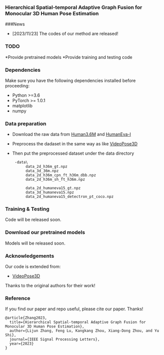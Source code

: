 ### Hierarchical Spatial-temporal Adaptive Graph Fusion for Monocular 3D Human Pose Estimation

###News
* [2023/11/23] The codes of our method are released!

### TODO
*Provide pretrained models
*Provide training and testing code

### Dependencies
Make sure you have the following dependencies installed before proceeding:
- Python >=3.6
- PyTorch >= 1.0.1
- matplotlib
- numpy

### Data preparation
- Download the raw data from [Human3.6M](http://vision.imar.ro/human3.6m) and [HumanEva-I](http://humaneva.is.tue.mpg.de/)
- Preprocess the dadaset in the same way as like [VideoPose3D](https://github.com/facebookresearch/VideoPose3D/blob/master/DATASETS.md)
- Then put the preprocessed dataset under the data directory

       -data\
            data_2d_h36m_gt.npz
            data_3d_36m.npz
            data_2d_h36m_cpn_ft_h36m_dbb.npz
            data_2d_h36m_sh_ft_h36m.npz
        
            data_2d_humaneva15_gt.npz
            data_3d_humaneva15.npz
            data_2d_humaneva15_detectron_pt_coco.npz

### Training & Testing
Code will be released soon.

### Download our pretrained models
Models will be released soon.

### Acknowledgements
Our code is extended from:
- [VideoPose3D](https://github.com/facebookresearch/VideoPose3D) 

Thanks to the original authors for their work!

### Reference
If you find our paper and repo useful, please cite our paper. Thanks!

```
@article{Zhang2023,
  title={Hierarchical Spatial-temporal Adaptive Graph Fusion for Monocular 3D Human Pose Estimation},
  author={Lijun Zhang, Feng Lu, Kangkang Zhou, Xiang-Dong Zhou, and Yu Shi},
  journal={IEEE Signal Processing Letters},
  year={2023}
}
```